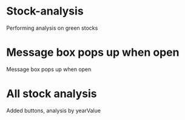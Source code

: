 # Stock-analysis
Performing analysis on green stocks
# Message box pops up when open
Message box pops up when open
# All stock analysis
Added buttons, analysis by yearValue

